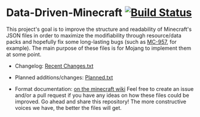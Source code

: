 # Data-Driven-Minecraft [![Build Status](https://travis-ci.org/FVbico/Data-Driven-Minecraft.svg?branch=master)](https://travis-ci.org/FVbico/Data-Driven-Minecraft)

This project's goal is to improve the structure and readability of Minecraft's JSON files in order to maximize the modifiability through resource/data packs and hopefully fix some long-lasting bugs (such as [MC-957](https://bugs.mojang.com/browse/MC-957), for example). The main purpose of these files is for Mojang to implement them at some point.

* Changelog: [Recent Changes.txt](https://github.com/FVbico/Data-Driven-Minecraft/blob/master/Recent%20Changes.txt)

* Planned additions/changes: [Planned.txt](https://github.com/FVbico/Data-Driven-Minecraft/blob/master/Planned.txt)

* Format documentation: [on the minecraft wiki](https://minecraft.gamepedia.com/User:FVbico/Data-Driven-Minecraft)
Feel free to create an issue and/or a pull request if you have any ideas on how these files could be improved.
Go ahead and share this repository! The more constructive voices we have, the better the files will get.
